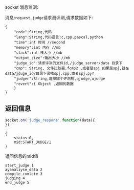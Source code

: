 
socket 消息监测:


消息:`request_judge`请求测评测,请求数据如下:

```
{
    "code":String,代码
    "lang":String,代码语言:c,cpp,pascal,python
    "time":int 时间 //second
    "memory":int 内存 //mb
    "stack":int 栈大小 //mb
    "output_size":输出大小 //mb
    "judge_id":请求评测的文件id,/judge_server/data 目录下
    "cmp": String, 文件比较器,fcmp2 ,或者是spj,如果是spj,就在data/jduge_id/目录下录找spj.cpp,或者spj.py?
    "judger":String,选择哪个评测机,qjudge,ujudge
    "revert":{ Object ,返回的数据
    }
}
```

## 返回信息


```js
socket.on('judge_respone',function(data){
})
```

```
{
    status:0,
    mid:START_JUDGE/1
}
```

返回信息的mid值
```
start_judge 1
ayanaliyse_data 2
compile_comlete 3
judging 4
end_judge 5
```

